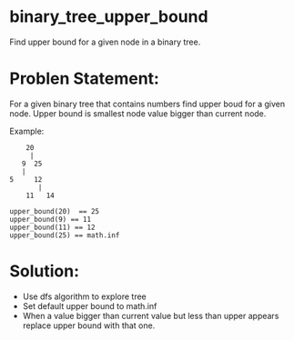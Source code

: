 # binary_tree_upper_bound
Find upper bound for a given node in a binary tree.

# Problen Statement:
For a given binary tree that contains numbers find upper boud for a given node.
Upper bound is smallest node value bigger than current node.

Example:
```
    20
     |
   9  25
   |
5     12
       |
    11   14

upper_bound(20)  == 25
upper_bound(9) == 11 
upper_bound(11) == 12
upper_bound(25) == math.inf
```
# Solution:
- Use dfs algorithm to explore tree
- Set default upper bound to math.inf
- When a value bigger than current value but less than upper appears replace upper bound with that one.
